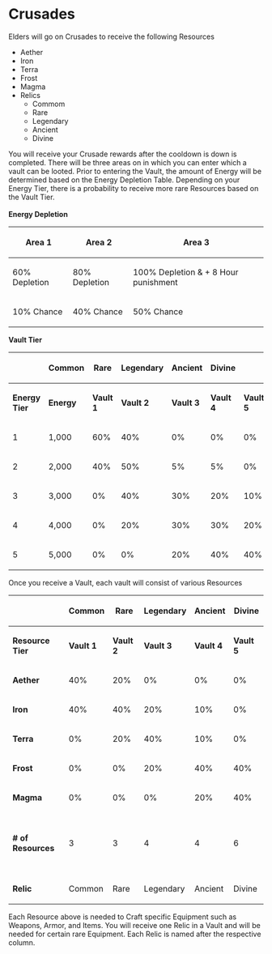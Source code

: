 # Crusades

Elders will go on Crusades to receive the following Resources

* &#x20;Aether
* Iron
* Terra
* Frost
* Magma
* Relics
  * Commom
  * Rare
  * Legendary
  * Ancient
  * Divine

You will receive your Crusade rewards after the cooldown is down is completed.  There will be three areas on in which you can enter which a vault can be looted. Prior to entering the Vault, the amount of Energy will be determined based on the Energy Depletion Table. Depending on your Energy Tier, there is a probability to receive more rare Resources based on the Vault Tier.\
\
**Energy Depletion**

| <p> </p><p><strong>Area 1</strong></p><p> </p> | <p> </p><p><strong>Area 2</strong></p><p> </p> | <p> </p><p><strong>Area 3</strong></p><p> </p>                   |
| ---------------------------------------------- | ---------------------------------------------- | ---------------------------------------------------------------- |
| <p> </p><p>60% Depletion</p><p> </p>           | <p> </p><p>80% Depletion</p><p> </p>           | <p> </p><p>100% Depletion &#x26; + 8 Hour punishment</p><p> </p> |
| <p> </p><p>10% Chance</p><p> </p>              | <p> </p><p>40% Chance</p><p> </p>              | <p> </p><p>50% Chance</p><p> </p>                                |

**Vault Tier**

| <p> </p><p> <strong></strong> </p><p> </p>          | <p> </p><p><strong>Common</strong></p><p> </p> | <p> </p><p><strong>Rare</strong></p><p> </p>    | <p> </p><p><strong>Legendary</strong></p><p> </p> | <p> </p><p><strong>Ancient</strong></p><p> </p> | <p> </p><p><strong>Divine</strong></p><p> </p>  | <p> </p><p> <strong></strong> </p><p> </p>      |                                               |
| --------------------------------------------------- | ---------------------------------------------- | ----------------------------------------------- | ------------------------------------------------- | ----------------------------------------------- | ----------------------------------------------- | ----------------------------------------------- | --------------------------------------------- |
| <p> </p><p><strong>Energy Tier</strong></p><p> </p> | <p> </p><p><strong>Energy</strong></p><p> </p> | <p> </p><p><strong>Vault 1</strong></p><p> </p> | <p> </p><p><strong>Vault 2</strong></p><p> </p>   | <p> </p><p><strong>Vault 3</strong></p><p> </p> | <p> </p><p><strong>Vault 4</strong></p><p> </p> | <p> </p><p><strong>Vault 5</strong></p><p> </p> | <p> </p><p><strong>Total</strong></p><p> </p> |
| <p> </p><p>1</p><p> </p>                            | <p> </p><p>1,000</p><p> </p>                   | <p> </p><p>60%</p><p> </p>                      | <p> </p><p>40%</p><p> </p>                        | <p> </p><p>0%</p><p> </p>                       | <p> </p><p>0%</p><p> </p>                       | <p> </p><p>0%</p><p> </p>                       | <p> </p><p>100%</p><p> </p>                   |
| <p> </p><p>2</p><p> </p>                            | <p> </p><p>2,000</p><p> </p>                   | <p> </p><p>40%</p><p> </p>                      | <p> </p><p>50%</p><p> </p>                        | <p> </p><p>5%</p><p> </p>                       | <p> </p><p>5%</p><p> </p>                       | <p> </p><p>0%</p><p> </p>                       | <p> </p><p>100%</p><p> </p>                   |
| <p> </p><p>3</p><p> </p>                            | <p> </p><p>3,000</p><p> </p>                   | <p> </p><p>0%</p><p> </p>                       | <p> </p><p>40%</p><p> </p>                        | <p> </p><p>30%</p><p> </p>                      | <p> </p><p>20%</p><p> </p>                      | <p> </p><p>10%</p><p> </p>                      | <p> </p><p>100%</p><p> </p>                   |
| <p> </p><p>4</p><p> </p>                            | <p> </p><p>4,000</p><p> </p>                   | <p> </p><p>0%</p><p> </p>                       | <p> </p><p>20%</p><p> </p>                        | <p> </p><p>30%</p><p> </p>                      | <p> </p><p>30%</p><p> </p>                      | <p> </p><p>20%</p><p> </p>                      | <p> </p><p>100%</p><p> </p>                   |
| <p> </p><p>5</p><p> </p>                            | <p> </p><p>5,000</p><p> </p>                   | <p> </p><p>0%</p><p> </p>                       | <p> </p><p>0%</p><p> </p>                         | <p> </p><p>20%</p><p> </p>                      | <p> </p><p>40%</p><p> </p>                      | <p> </p><p>40%</p><p> </p>                      | <p> </p><p>100%</p><p> </p>                   |

Once you receive a Vault, each vault will consist of various Resources



| <p> </p><p> <strong></strong> </p><p> </p>             | <p> </p><p><strong>Common</strong></p><p> </p>  | <p> </p><p><strong>Rare</strong></p><p> </p>    | <p> </p><p><strong>Legendary</strong></p><p> </p> | <p> </p><p><strong>Ancient</strong></p><p> </p> | <p> </p><p><strong>Divine</strong></p><p> </p>  |
| ------------------------------------------------------ | ----------------------------------------------- | ----------------------------------------------- | ------------------------------------------------- | ----------------------------------------------- | ----------------------------------------------- |
| <p> </p><p><strong>Resource Tier</strong></p><p> </p>  | <p> </p><p><strong>Vault 1</strong></p><p> </p> | <p> </p><p><strong>Vault 2</strong></p><p> </p> | <p> </p><p><strong>Vault 3</strong></p><p> </p>   | <p> </p><p><strong>Vault 4</strong></p><p> </p> | <p> </p><p><strong>Vault 5</strong></p><p> </p> |
| <p> </p><p><strong>Aether</strong></p><p> </p>         | <p> </p><p>40%</p><p> </p>                      | <p> </p><p>20%</p><p> </p>                      | <p> </p><p>0%</p><p> </p>                         | <p> </p><p>0%</p><p> </p>                       | <p> </p><p>0%</p><p> </p>                       |
| <p> </p><p><strong>Iron</strong></p><p> </p>           | <p> </p><p>40%</p><p> </p>                      | <p> </p><p>40%</p><p> </p>                      | <p> </p><p>20%</p><p> </p>                        | <p> </p><p>10%</p><p> </p>                      | <p> </p><p>0%</p><p> </p>                       |
| <p> </p><p><strong>Terra</strong></p><p> </p>          | <p> </p><p>0%</p><p> </p>                       | <p> </p><p>20%</p><p> </p>                      | <p> </p><p>40%</p><p> </p>                        | <p> </p><p>10%</p><p> </p>                      | <p> </p><p>0%</p><p> </p>                       |
| <p> </p><p><strong>Frost</strong></p><p> </p>          | <p> </p><p>0%</p><p> </p>                       | <p> </p><p>0%</p><p> </p>                       | <p> </p><p>20%</p><p> </p>                        | <p> </p><p>40%</p><p> </p>                      | <p> </p><p>40%</p><p> </p>                      |
| <p> </p><p><strong>Magma</strong></p><p> </p>          | <p> </p><p>0%</p><p> </p>                       | <p> </p><p>0%</p><p> </p>                       | <p> </p><p>0%</p><p> </p>                         | <p> </p><p>20%</p><p> </p>                      | <p> </p><p>40%</p><p> </p>                      |
| <p> </p><p> </p><p> </p>                               |                                                 |                                                 |                                                   |                                                 |                                                 |
| <p> </p><p><strong># of Resources</strong></p><p> </p> | <p> </p><p>3</p><p> </p>                        | <p> </p><p>3</p><p> </p>                        | <p> </p><p>4</p><p> </p>                          | <p> </p><p>4</p><p> </p>                        | <p> </p><p>6</p><p> </p>                        |
| <p> </p><p> </p><p> </p>                               |                                                 |                                                 |                                                   |                                                 |                                                 |
| <p> </p><p><strong>Relic</strong> </p><p> </p>         | <p> </p><p>Common</p><p> </p>                   | <p> </p><p>Rare</p><p> </p>                     | <p> </p><p>Legendary</p><p> </p>                  | <p> </p><p>Ancient</p><p> </p>                  | <p> </p><p>Divine</p><p> </p>                   |

Each Resource above is needed to Craft specific Equipment such as Weapons, Armor, and Items. You will receive one Relic in a Vault and will be needed for certain rare Equipment. Each Relic is named after the respective column.
